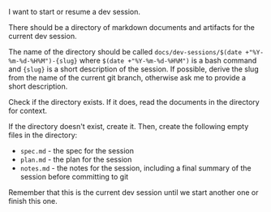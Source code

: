 I want to start or resume a dev session. 

There should be a directory of markdown documents and artifacts for the current dev session.

The name of the directory should be called `docs/dev-sessions/$(date +"%Y-%m-%d-%H%M")-{slug}` where `$(date +"%Y-%m-%d-%H%M")` is a bash command and `{slug}` is a short description of the session. If possible, derive the slug from the name of the current git branch, otherwise ask me to provide a short description.

Check if the directory exists. If it does, read the documents in the directory for context.

If the directory doesn't exist, create it. Then, create the following empty files in the directory:

- `spec.md` - the spec for the session
- `plan.md` - the plan for the session
- `notes.md` - the notes for the session, including a final summary of the session before committing to git

Remember that this is the current dev session until we start another one or finish this one.
